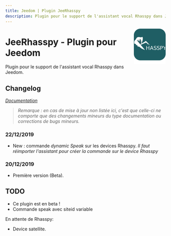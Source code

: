 ```yaml
---
title: Jeedom | Plugin JeeRhasspy
description: Plugin pour le support de l'assistant vocal Rhasspy dans Jeedom
---
```


<img align="right" src="../images/jeerhasspy_icon.png" width="100">

# JeeRhasspy - Plugin pour Jeedom

Plugin pour le support de l'assistant vocal Rhasspy dans Jeedom.

## Changelog

*[Documentation](index.md)*

>*Remarque : en cas de mise à jour non listée ici, c'est que celle-ci ne comporte que des changements mineurs du type documentation ou corrections de bugs mineurs.*

### 22/12/2019
- New : commande *dynamic Speak* sur les devices Rhasspy.
	*Il faut réimporter l'assistant pour créer la commande sur le device Rhasspy*


### 20/12/2019
- Première version (Beta).


## TODO
- Ce plugin est en beta !
- Commande speak avec siteid variable


En attente de Rhasspy:
- Device satellite.
